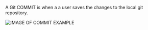 A Git COMMIT is when a a user saves the changes to the local git repository.

![IMAGE OF COMMIT EXAMPLE](/https://www.jquery-az.com/wp-content/uploads/2018/07/14.0_4-Git-commit-patch.png)
